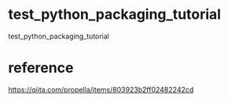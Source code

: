 # test_python_packaging_tutorial
test_python_packaging_tutorial

# reference
https://qiita.com/propella/items/803923b2ff02482242cd
